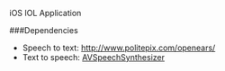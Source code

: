 iOS IOL Application

###Dependencies

- Speech to text: http://www.politepix.com/openears/
- Text to speech: [AVSpeechSynthesizer](https://developer.apple.com/library/ios/documentation/AVFoundation/Reference/AVSpeechSynthesizer_Ref/)
